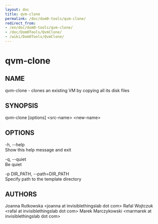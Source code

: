 ```yaml
---
layout: doc
title: qvm-clone
permalink: /doc/dom0-tools/qvm-clone/
redirect_from:
- /en/doc/dom0-tools/qvm-clone/
- /doc/Dom0Tools/QvmClone/
- /wiki/Dom0Tools/QvmClone/
---
```


qvm-clone
=========

NAME
----

qvm-clone - clones an existing VM by copying all its disk files

SYNOPSIS
--------

qvm-clone [options] \<src-name\> \<new-name\>

OPTIONS
-------

-h, --help  
Show this help message and exit

-q, --quiet  
Be quiet

-p DIR\_PATH, --path=DIR\_PATH  
Specify path to the template directory

AUTHORS
-------

Joanna Rutkowska \<joanna at invisiblethingslab dot com\>
Rafal Wojtczuk \<rafal at invisiblethingslab dot com\>
Marek Marczykowski \<marmarek at invisiblethingslab dot com\>
